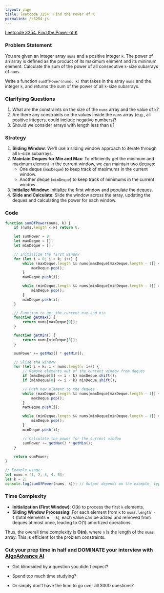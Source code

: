 ```yaml
---
layout: page
title: leetcode 3254. Find the Power of K
permalink: /s3254-js
---
```

[Leetcode 3254. Find the Power of K](https://algoadvance.github.io/algoadvance/l3254)
### Problem Statement

You are given an integer array `nums` and a positive integer `k`. The power of an array is defined as the product of its maximum element and its minimum element. Calculate the sum of the power of all consecutive `k`-size subarrays of `nums`.

Write a function `sumOfPower(nums, k)` that takes in the array `nums` and the integer `k`, and returns the sum of the power of all `k`-size subarrays.

### Clarifying Questions

1. What are the constraints on the size of the `nums` array and the value of `k`?
2. Are there any constraints on the values inside the `nums` array (e.g., all positive integers, could include negative numbers)?
3. Should we consider arrays with length less than `k`?

### Strategy

1. **Sliding Window**: We'll use a sliding window approach to iterate through all `k`-size subarrays.
2. **Maintain Deques for Min and Max**: To efficiently get the minimum and maximum element in the current window, we can maintain two deques:
    - One deque (`maxDeque`) to keep track of maximums in the current window.
    - Another deque (`minDeque`) to keep track of minimums in the current window.
3. **Initialize Window**: Initialize the first window and populate the deques.
4. **Slide and Calculate**: Slide the window across the array, updating the deques and calculating the power for each window.

### Code

```javascript
function sumOfPower(nums, k) {
    if (nums.length < k) return 0;

    let sumPower = 0;
    let maxDeque = [];
    let minDeque = [];

    // Initialize the first window
    for (let i = 0; i < k; i++) {
        while (maxDeque.length && nums[maxDeque[maxDeque.length - 1]] <= nums[i]) {
            maxDeque.pop();
        }
        maxDeque.push(i);

        while (minDeque.length && nums[minDeque[minDeque.length - 1]] >= nums[i]) {
            minDeque.pop();
        }
        minDeque.push(i);
    }

    // Function to get the current max and min
    function getMax() {
        return nums[maxDeque[0]];
    }

    function getMin() {
        return nums[minDeque[0]];
    }

    sumPower += getMax() * getMin();

    // Slide the window
    for (let i = k; i < nums.length; i++) {
        // Remove elements out of the current window from deques
        if (maxDeque[0] <= i - k) maxDeque.shift();
        if (minDeque[0] <= i - k) minDeque.shift();

        // Push new element to the deques
        while (maxDeque.length && nums[maxDeque[maxDeque.length - 1]] <= nums[i]) {
            maxDeque.pop();
        }
        maxDeque.push(i);

        while (minDeque.length && nums[minDeque[minDeque.length - 1]] >= nums[i]) {
            minDeque.pop();
        }
        minDeque.push(i);

        // Calculate the power for the current window
        sumPower += getMax() * getMin();
    }
    
    return sumPower;
}

// Example usage:
let nums = [1, 2, 3, 4, 5];
let k = 2;
console.log(sumOfPower(nums, k)); // Output depends on the example, typically should print the sum of powers.
```

### Time Complexity

- **Initialization (First Window)**: O(k) to process the first `k` elements.
- **Sliding Window Processing**: For each element from `k` to `nums.length - 1` (total elements `n - k`), each value can be added and removed from deques at most once, leading to O(1) amortized operations.

Thus, the overall time complexity is **O(n)**, where `n` is the length of the `nums` array. This is efficient for the problem constraints.


### Cut your prep time in half and DOMINATE your interview with [AlgoAdvance AI](https://algoAdvance.com)

- Got blindsided by a question you didn't expect?

- Spend too much time studying?

- Or simply don't have the time to go over all 3000 questions?

